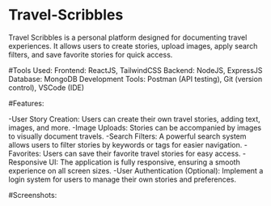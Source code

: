 # Travel-Scribbles
Travel Scribbles is a personal platform designed for documenting travel experiences. It allows users to create stories, upload images, apply search filters, and save favorite stories for quick access.

#Tools Used:
Frontend: ReactJS, TailwindCSS
Backend: NodeJS, ExpressJS
Database: MongoDB
Development Tools: Postman (API testing), Git (version control), VSCode (IDE)

#Features:

-User Story Creation: Users can create their own travel stories, adding text, images, and more.
-Image Uploads: Stories can be accompanied by images to visually document travels.
-Search Filters: A powerful search system allows users to filter stories by keywords or tags for easier navigation.
-Favorites: Users can save their favorite travel stories for easy access.
-Responsive UI: The application is fully responsive, ensuring a smooth experience on all screen sizes.
-User Authentication (Optional): Implement a login system for users to manage their own stories and preferences.

#Screenshots:


